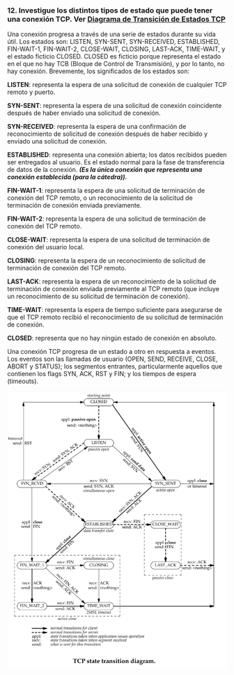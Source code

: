 ### 12. Investigue los distintos tipos de estado que puede tener una conexión TCP. Ver [Diagrama de Transición de Estados TCP](https://users.cs.northwestern.edu/~agupta/cs340/project2/TCPIP_State_Transition_Diagram.pdf)

Una conexión progresa a través de una serie de estados durante su vida útil. Los estados son: LISTEN, SYN-SENT, SYN-RECEIVED, ESTABLISHED, FIN-WAIT-1, FIN-WAIT-2, CLOSE-WAIT, CLOSING, LAST-ACK, TIME-WAIT, y el estado ficticio CLOSED. CLOSED es ficticio porque representa el estado en el que no hay TCB (Bloque de Control de Transmisión), y por lo tanto, no hay conexión. Brevemente, los significados de los estados son:

**LISTEN**: representa la espera de una solicitud de conexión de cualquier TCP remoto y puerto.

**SYN-SENT**: representa la espera de una solicitud de conexión coincidente después de haber enviado una solicitud de conexión.

**SYN-RECEIVED**: representa la espera de una confirmación de reconocimiento de solicitud de conexión después de haber recibido y enviado una solicitud de conexión.

**ESTABLISHED**: representa una conexión abierta; los datos recibidos pueden ser entregados al usuario. Es el estado normal para la fase de transferencia de datos de la conexión. ***(Es la única conexión que representa una conexión establecida (para la cátedra)).***

**FIN-WAIT-1**: representa la espera de una solicitud de terminación de conexión del TCP remoto, o un reconocimiento de la solicitud de terminación de conexión enviada previamente.

**FIN-WAIT-2**: representa la espera de una solicitud de terminación de conexión del TCP remoto.

**CLOSE-WAIT**: representa la espera de una solicitud de terminación de conexión del usuario local. 

**CLOSING**: representa la espera de un reconocimiento de solicitud de terminación de conexión del TCP remoto.

**LAST-ACK**: representa la espera de un reconocimiento de la solicitud de terminación de conexión enviada previamente al TCP remoto (que incluye un reconocimiento de su solicitud de terminación de conexión).

**TIME-WAIT**: representa la espera de tiempo suficiente para asegurarse de que el TCP remoto recibió el reconocimiento de su solicitud de terminación de conexión.

**CLOSED**: representa que no hay ningún estado de conexión en absoluto.

Una conexión TCP progresa de un estado a otro en respuesta a eventos. Los eventos son las llamadas de usuario (OPEN, SEND, RECEIVE, CLOSE, ABORT y STATUS); los segmentos entrantes, particularmente aquellos que contienen los flags SYN, ACK, RST y FIN; y los tiempos de espera (timeouts).

![alt text](DTE-TCP.png)